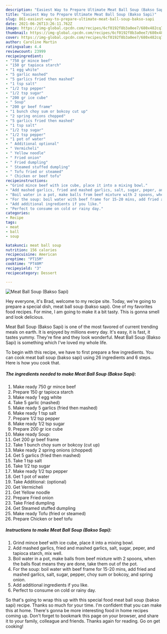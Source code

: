 ```yaml
---
description: "Easiest Way to Prepare Ultimate Meat Ball Soup (Bakso Sapi)"
title: "Easiest Way to Prepare Ultimate Meat Ball Soup (Bakso Sapi)"
slug: 861-easiest-way-to-prepare-ultimate-meat-ball-soup-bakso-sapi
date: 2021-06-26T13:26:11.762Z
image: https://img-global.cpcdn.com/recipes/6cf0192f8b3a0ee7/680x482cq70/meat-ball-soup-bakso-sapi-recipe-main-photo.jpg
thumbnail: https://img-global.cpcdn.com/recipes/6cf0192f8b3a0ee7/680x482cq70/meat-ball-soup-bakso-sapi-recipe-main-photo.jpg
cover: https://img-global.cpcdn.com/recipes/6cf0192f8b3a0ee7/680x482cq70/meat-ball-soup-bakso-sapi-recipe-main-photo.jpg
author: Caroline Martin
ratingvalue: 4.4
reviewcount: 23999
recipeingredient:
- "750 gr mince beef"
- "150 gr tapioca starch"
- "1 egg white"
- "5 garlic mashed"
- "5 garlics fried then mashed"
- "1 tsp salt"
- "1/2 tsp pepper"
- "1/2 tsp sugar"
- "200 gr ice cube"
- " Soup"
- "200 gr beef frame"
- "1 bunch choy sum or bokcoy cut up"
- "2 spring onions chopped"
- "5 garlics fried then mashed"
- "1 tsp salt"
- "1/2 tsp sugar"
- "1/2 tsp pepper"
- "1 pot of water"
- " Additional optional"
- " Vermicheli"
- " Yellow noodle"
- " Fried onion"
- " Fried dumpling"
- " Steamed stuffed dumpling"
- " Tofu fried or steamed"
- " Chicken or beef tofu"
recipeinstructions:
- "Grind mince beef with ice cube, place it into a mixing bowl."
- "Add mashed garlics, fried and mashed garlics, salt, sugar, peper, and tapioca starch, mix well."
- "Boil water in a pot, make balls from beef mixture with 2 spoons, when the balls float means they are done, take them out of the pot."
- "For the soup: boil water with beef frame for 15-20 mins, add fried and mashed garlics, salt, sugar, pepper, choy sum or bokcoy, and spring onion."
- "Add additional ingredients if you like."
- "Perfect to consume on cold or rainy day."
categories:
- Recipe
tags:
- meat
- ball
- soup

katakunci: meat ball soup 
nutrition: 156 calories
recipecuisine: American
preptime: "PT15M"
cooktime: "PT40M"
recipeyield: "3"
recipecategory: Dessert

---
```



![Meat Ball Soup (Bakso Sapi)](https://img-global.cpcdn.com/recipes/6cf0192f8b3a0ee7/680x482cq70/meat-ball-soup-bakso-sapi-recipe-main-photo.jpg)

Hey everyone, it's Brad, welcome to my recipe site. Today, we're going to prepare a special dish, meat ball soup (bakso sapi). One of my favorites food recipes. For mine, I am going to make it a bit tasty. This is gonna smell and look delicious.



Meat Ball Soup (Bakso Sapi) is one of the most favored of current trending meals on earth. It is enjoyed by millions every day. It's easy, it is fast, it tastes yummy. They're fine and they look wonderful. Meat Ball Soup (Bakso Sapi) is something which I've loved my whole life.


To begin with this recipe, we have to first prepare a few ingredients. You can cook meat ball soup (bakso sapi) using 26 ingredients and 6 steps. Here is how you cook that.

<!--inarticleads1-->

##### The ingredients needed to make Meat Ball Soup (Bakso Sapi):

1. Make ready 750 gr mince beef
1. Prepare 150 gr tapioca starch
1. Make ready 1 egg white
1. Take 5 garlic (mashed)
1. Make ready 5 garlics (fried then mashed)
1. Make ready 1 tsp salt
1. Prepare 1/2 tsp pepper
1. Make ready 1/2 tsp sugar
1. Prepare 200 gr ice cube
1. Make ready  Soup:
1. Get 200 gr beef frame
1. Take 1 bunch choy sum or bokcoy (cut up)
1. Make ready 2 spring onions (chopped)
1. Get 5 garlics (fried then mashed)
1. Take 1 tsp salt
1. Take 1/2 tsp sugar
1. Make ready 1/2 tsp pepper
1. Get 1 pot of water
1. Take  Additional: (optional)
1. Get  Vermicheli
1. Get  Yellow noodle
1. Prepare  Fried onion
1. Take  Fried dumpling
1. Get  Steamed stuffed dumpling
1. Make ready  Tofu (fried or steamed)
1. Prepare  Chicken or beef tofu




<!--inarticleads2-->

##### Instructions to make Meat Ball Soup (Bakso Sapi):

1. Grind mince beef with ice cube, place it into a mixing bowl.
1. Add mashed garlics, fried and mashed garlics, salt, sugar, peper, and tapioca starch, mix well.
1. Boil water in a pot, make balls from beef mixture with 2 spoons, when the balls float means they are done, take them out of the pot.
1. For the soup: boil water with beef frame for 15-20 mins, add fried and mashed garlics, salt, sugar, pepper, choy sum or bokcoy, and spring onion.
1. Add additional ingredients if you like.
1. Perfect to consume on cold or rainy day.




So that's going to wrap this up with this special food meat ball soup (bakso sapi) recipe. Thanks so much for your time. I'm confident that you can make this at home. There's gonna be more interesting food in home recipes coming up. Don't forget to bookmark this page on your browser, and share it to your family, colleague and friends. Thanks again for reading. Go on get cooking!
